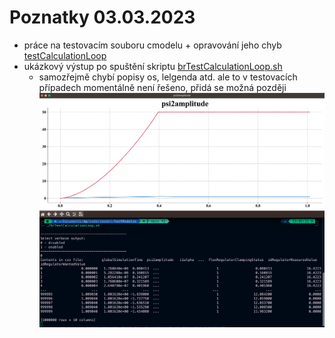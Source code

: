 # Poznatky 03.03.2023

- práce na testovacím souboru cmodelu + opravování jeho chyb [testCalculationLoop](/code/cmodel/testModules/testCalculationLoop.cpp/)
- ukázkový výstup po spuštění skriptu [brTestCalculationLoop.sh](/code/cmodel/testModules/brTestCalculationLoop.sh)
  - samozřejmě chybí popisy os, lelgenda atd. ale to v testovacích případech momentálně není řešeno, přidá se možná později
    ![demo](./images/20230304/20230304_typical_output_graph_of_testCalculationLoop_testing.png)
